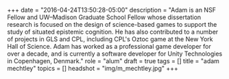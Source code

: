 +++
date = "2016-04-24T13:50:28-05:00"
description = "Adam is an NSF Fellow and UW–Madison Graduate School Fellow whose dissertation research is focused on the design of science-based games to support the study of situated epistemic cognition. He has also contributed to a number of projects in GLS and CPL, including CPL's Oztoc game at the New York Hall of Science. Adam has worked as a professional game developer for over a decade, and is currently a software developer for Unity Technologies in Copenhagen, Denmark."
role = "alum"
draft = true
tags = []
title = "adam mechtley"
topics = []
headshot = "img/m_mechtley.jpg"
+++
